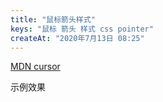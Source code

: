 ```yaml
---
title: "鼠标箭头样式"
keys: "鼠标 箭头 样式 css pointer"
createAt: "2020年7月13日 08:25"
---
```


[MDN cursor](https://developer.mozilla.org/zh-CN/docs/Web/CSS/cursor)

<my-router href="/pointer">示例效果</my-router>
